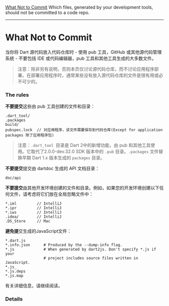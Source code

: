 [What Not to Commit](https://www.dartlang.org/guides/libraries/private-files)
Which files, generated by your development tools, should not be committed to a code repo.

---

# What Not to Commit

当你将 Dart 源代码放入代码仓库时 - 使用 pub 工具，GitHub 或其他源代码管理系统 - 不要包括 IDE 或代码编辑器，pub 工具和其他工具生成的大多数文件。

> 注意：除非另有说明，否则本页仅讨论源代码仓库，而不讨论应用程序部署。在部署应用程序时，通常某些没有放入源代码仓库的文件是很有用或必不可少的。

### The rules

**不要提交**这些由 pub 工具创建的文件和目录：

```
.dart_tool/
.packages
build/
pubspec.lock  // 对应用程序，该文件需要保存到代码仓库(Except for application packages 除了应用程序包)
```

> 注意：`.dart_tool `目录是 Dart 2中的新增功能，由 pub 和其他工具使用。它取代了2.0.0-dev.32.0 SDK 版本中的 `.pub` 目录。`.packages` 文件替换早期 Dart 1.x 版本生成的 `packages` 目录。

**不要提交**提交由 dartdoc 生成的 API 文档目录：

```
doc/api
```

**不要提交**由其他开发环境创建的文件和目录。例如，如果您的开发环境创建以下任何文件，请考虑将它们放在全局忽略文件中：

```
*.iml         // IntelliJ
*.ipr         // IntelliJ
*.iws         // IntelliJ
.idea/        // IntelliJ
.DS_Store     // Mac
```

**避免提**交生成的JavaScript文件：

```
*.dart.js
*.info.json      # Produced by the --dump-info flag.
*.js             # When generated by dart2js. Don't specify *.js if your
                 # project includes source files written in JavaScript.
*.js_
*.js.deps
*.js.map
```

有关详细信息，请继续阅读。

### Details